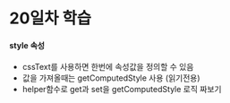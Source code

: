 # 20일차 학습

#### style 속성

- cssText를 사용하면 한번에 속성값을 정의할 수 있음
- 값을 가져올때는 getComputedStyle 사용 (읽기전용)
- helper함수로 get과 set을 getComputedStyle 로직 짜보기
